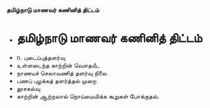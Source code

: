 **தமிழ்நாடு மாணவர் கணினித் திட்டம்**
- # தமிழ்நாடு மாணவர் கணினித் திட்டம்
- n. புடைப்புத்தளர்வு
- உள்ளடைந்த காற்றின் வௌதயீட
- நாணயச் செலாவணித் தளர்வு நிலை
- பணப் புழக்கத் தளர்த்தல் முறை
- தூசகல்வு
- காற்றின் ஆற்றலால் நொய்மைமிக்க கூறுகள் போக்குதல்.

